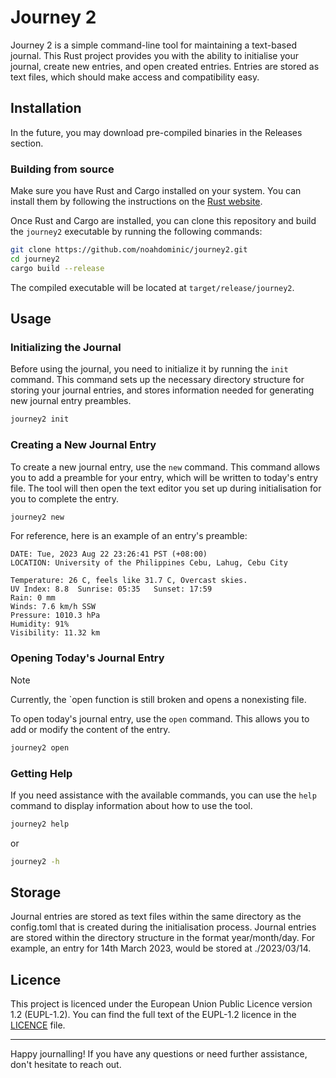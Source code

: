 # Journey 2

Journey 2 is a simple command-line tool for maintaining a text-based journal. This Rust project provides you with the ability to initialise your journal, create new entries, and open created entries. Entries are stored as text files, which should make access and compatibility easy.

## Installation

In the future, you may download pre-compiled binaries in the Releases section.

### Building from source

Make sure you have Rust and Cargo installed on your system. You can install them by following the instructions on the [Rust website](https://www.rust-lang.org/tools/install).

Once Rust and Cargo are installed, you can clone this repository and build the `journey2` executable by running the following commands:

```bash
git clone https://github.com/noahdominic/journey2.git
cd journey2
cargo build --release
```

The compiled executable will be located at `target/release/journey2`.

## Usage

### Initializing the Journal

Before using the journal, you need to initialize it by running the `init` command. This command sets up the necessary directory structure for storing your journal entries, and stores information needed for generating new journal entry preambles.

```bash
journey2 init
```

### Creating a New Journal Entry

To create a new journal entry, use the `new` command. This command allows you to add a preamble for your entry, which will be written to today's entry file. The tool will then open the text editor you set up during initialisation for you to complete the entry.

```bash
journey2 new
```

For reference, here is an example of an entry's preamble:

```text
DATE: Tue, 2023 Aug 22 23:26:41 PST (+08:00)
LOCATION: University of the Philippines Cebu, Lahug, Cebu City

Temperature: 26 C, feels like 31.7 C, Overcast skies.
UV Index: 8.8  Sunrise: 05:35   Sunset: 17:59
Rain: 0 mm
Winds: 7.6 km/h SSW
Pressure: 1010.3 hPa
Humidity: 91%
Visibility: 11.32 km
```

### Opening Today's Journal Entry

> [!NOTE]
>
> Currently, the `open function is still broken and opens a nonexisting file.

To open today's journal entry, use the `open` command. This allows you to add or modify the content of the entry.

```bash
journey2 open
```

### Getting Help

If you need assistance with the available commands, you can use the `help` command to display information about how to use the tool.

```bash
journey2 help
```

or

```bash
journey2 -h
```

## Storage

Journal entries are stored as text files within the same directory as the config.toml that is created during the initialisation process. Journal entries are stored within the directory structure in the format year/month/day. For example, an entry for 14th March 2023, would be stored at ./2023/03/14.

## Licence

This project is licenced under the European Union Public Licence version 1.2 (EUPL-1.2). You can find the full text of the EUPL-1.2 licence in the [LICENCE](LICENCE) file.

---

Happy journalling! If you have any questions or need further assistance, don't hesitate to reach out.
